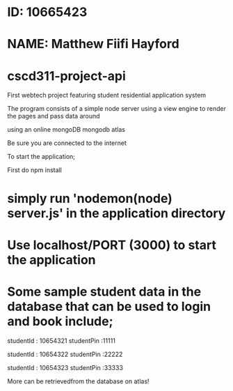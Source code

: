 # ID: 10665423
# NAME: Matthew Fiifi Hayford

# cscd311-project-api

First webtech project featuring student residential application system 

The program consists of a simple node server using a view engine to render the pages and pass data around

using an online mongoDB mongodb atlas

Be sure you are connected to the internet

To start the application;

First do npm install

# simply run 'nodemon(node) server.js' in the application directory
# Use localhost/PORT (3000) to start the application



# Some sample student data in the database that can be used to login and book include;

studentId : 10654321
studentPin :11111

studentId : 10654322
studentPin :22222

studentId : 10654323
studentPin :33333

More can be retrievedfrom the database on atlas!
